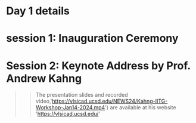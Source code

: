 # Day 1 details
# session 1: Inauguration Ceremony

# Session 2: Keynote Address by Prof. Andrew Kahng

>> The presentation slides and recorded video,'https://vlsicad.ucsd.edu/NEWS24/Kahng-IITG-Workshop-Jan14-2024.mp4') are available at his website 'https://vlsicad.ucsd.edu/'
